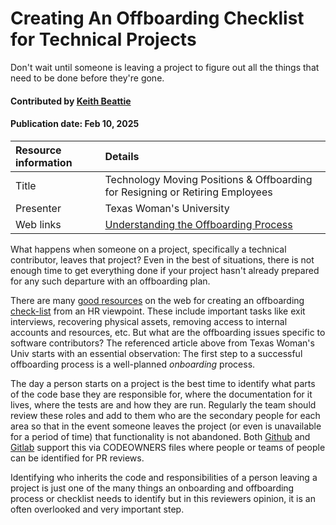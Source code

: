 # Creating An Offboarding Checklist for Technical Projects
<!--deck text start-->
Don't wait until someone is leaving a project to figure out all the things that need to be done before they're gone.
<!--deck text end-->

#### Contributed by [Keith Beattie](https://github.com/ksbeattie "Keith Beattie GitHub Profile")
#### Publication date: Feb 10, 2025

Resource information | Details 
:--- | :--- 
Title | Technology Moving Positions & Offboarding for Resigning or Retiring Employees
Presenter | Texas Woman's University
Web links | [Understanding the Offboarding Process](https://www.atlassian.com/itsm/esm/offboarding)

What happens when someone on a project, specifically a technical contributor, leaves that project?
Even in the best of situations, there is not enough time to get everything done if your project
hasn't already prepared for any such departure with an offboarding plan.

There are many [good resources](https://www.atlassian.com/itsm/esm/offboarding) on the web for
creating an offboarding
[check-list](https://www.strongdm.com/blog/technical-staff-offboarding-checklist) from an HR
viewpoint.  These include important tasks like exit interviews, recovering physical assets, removing
access to internal accounts and resources, etc.  But what are the offboarding issues specific to
software contributors?  The referenced article above from Texas Woman's Univ starts with an
essential observation: The first step to a successful offboarding process is a well-planned
_onboarding_ process.

The day a person starts on a project is the best time to identify what parts of the code base they
are responsible for, where the documentation for it lives, where the tests are and how they are run.
Regularly the team should review these roles and add to them who are the secondary people for each
area so that in the event someone leaves the project (or even is unavailable for a period of time)
that functionality is not abandoned.  Both
[Github](https://docs.github.com/en/repositories/managing-your-repositorys-settings-and-features/customizing-your-repository/about-code-owners)
and [Gitlab](https://docs.gitlab.com/ee/user/project/codeowners/) support this via CODEOWNERS files
where people or teams of people can be identified for PR reviews.

Identifying who inherits the code and responsibilities of a person leaving a project is just one of
the many things an onboarding and offboarding process or checklist needs to identify but in this
reviewers opinion, it is an often overlooked and very important step.

<!---
Publish: yes
Topics: better-planning, software-process-improvement, strategies-for-more-effective-teams
Pinned: no
RSS update: 2025-01-29
--->
